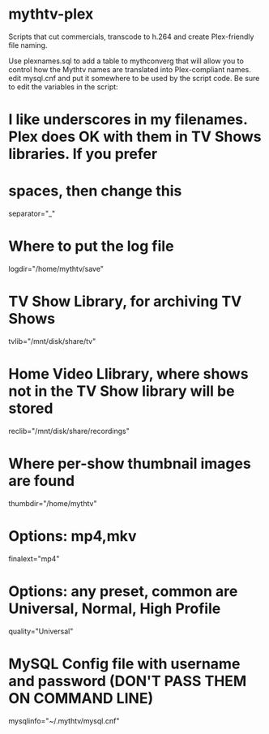 # mythtv-plex

Scripts that cut commercials, transcode to h.264 and create Plex-friendly file naming.

Use plexnames.sql to add a table to mythconverg that will allow you to control how the Mythtv names
are translated into Plex-compliant names.  edit mysql.cnf and put it somewhere to be used by the script code.  Be sure to edit the 
variables in the script:

# I like underscores in my filenames.  Plex does OK with them in TV Shows libraries. If you prefer
#     spaces, then change this
separator="_"
# Where to put the log file
logdir="/home/mythtv/save"
# TV Show Library, for archiving TV Shows
tvlib="/mnt/disk/share/tv"
# Home Video Llibrary, where shows not in the TV Show library will be stored
reclib="/mnt/disk/share/recordings"
# Where per-show thumbnail images are found
thumbdir="/home/mythtv"

# Options: mp4,mkv
finalext="mp4"
# Options: any preset, common are Universal, Normal, High Profile
quality="Universal"
# MySQL Config file with username and password (DON'T PASS THEM ON COMMAND LINE)
mysqlinfo="~/.mythtv/mysql.cnf"
